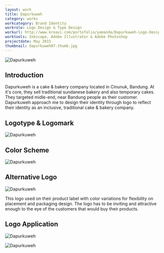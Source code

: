 ```yaml
---
layout: work
title: Dapurkuweh
category: works
workcategory: Brand Identity
workrole: Logo Design & Type Design
workurl: http://www.kreavi.com/portofolio/yamanda/Dapurkuweh-Logo-Design/56787
worktools: Inkscape, Adobe Illustrator & Adobe Photoshop
projectdate: May 2015
thumbnail: dapurkuweh07.thumb.jpg
---
```


![Dapurkuweh]({{site.baseurl}}/res/img/works/dapurkuweh01.jpg)

## Introduction

Dapurkuweh is a cake & bakery company located in Cinunuk, Bandung. At it's core, they sell traditional sundanese bakery and also temporary cakes. They targeted midle-end, near Bandung people as their customer. Dapurkuweh approach me to design their identity through logo to reflect their identity as an inclusive, traditional cake & bakery company.

## Logotype & Logomark

![Dapurkuweh]({{site.baseurl}}/res/img/works/dapurkuweh03.jpg)

## Color Scheme

![Dapurkuweh]({{site.baseurl}}/res/img/works/dapurkuweh04.jpg)

## Alternative Logo

![Dapurkuweh]({{site.baseurl}}/res/img/works/dapurkuweh05.jpg)

This logo used on their product label with color variations for flexibility on placement and packaging design. The logo has to be inviting and attractive enough to the eye of the customers that would buy their products.

## Logo Application

![Dapurkuweh]({{site.baseurl}}/res/img/works/dapurkuweh06.jpg)

![Dapurkuweh]({{site.baseurl}}/res/img/works/dapurkuweh07.jpg)
